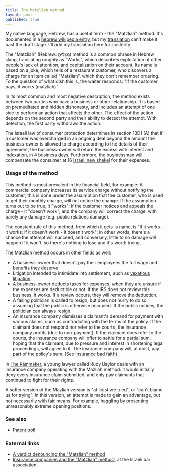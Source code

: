 ```yaml
---
title: The Matzliah method
layout: post
published: true
---
```


My native language, Hebrew, has a useful term - the "Matzliah" method. It's documented in a [hebrew wikipedia entry](https://he.wikipedia.org/wiki/%D7%A9%D7%99%D7%98%D7%AA_%D7%9E%D7%A6%D7%9C%D7%99%D7%97), but my [translation](https://en.wikipedia.org/wiki/Draft:Matzliah_Method) can't make it past the draft stage. I'll add my translation here for posterity:

The "Matzliah" (Hebrew: מַצְלִיחַ) method is a common phrase in Hebrew slang, translating roughly as "Works", which describes exploitation of other people's lack of attention, and capitalization on their account. Its name is based on a joke, which tells of a restaurant customer, who discovers a charge for an item called "Matzliah", which they don't remember ordering. To the question of what dish this is, the waiter responds: "If the customer pays, it works (matzliah)".

In its most common and most negative description, the method exists between two parties who have a business or other relationship. It is based on premeditated and hidden dishonesty, and includes an attempt of one side to perform an action that affects the other. The effect of the action depends on the second party and their ability to detect the attempt. With detection, the first party withdraws the action.

The Israeli law of consumer protection determines in section 13D1 (A) that if a customer was overcharged in an ongoing deal beyond the amount the business-owner is allowed to charge according to the details of their agreement, the business-owner will return the excess with interest and indexation, in 4 business days. Furthermore, the businessman will compensate the consumer at 16 [Israeli new shekel][nis] for their expenses.

[nis]: https://en.wikipedia.org/wiki/Israeli_new_shekel

### Usage of the method

This method is most prevalent in the financial field, for example: A commercial company increases its service charge without notifying the customer; this is done under the assumption that the customer, who is used to get their monthly charge, will not notice the change. If the assumption turns out to be true, it "works"; if the customer notices and appeals the charge - it "doesn't work", and the company will correct the charge, with barely any damage (e.g. public relations damage).

The constant rule of this method, from which it gets is name, is "if it works - it works; if it doesn't work - it doesn't work"; in other words, there's a chance the attempt will succeed, and conversely, little to no damage will happen if it won't, so there's nothing to lose and it's worth trying.

The Matzliah method occurs in other fields as well:

* A business-owner that doesn't pay their employees the full wage and benefits they deserve
* Litigation intended to intimidate into settlement, such as [vexatious litigation][vexatious-litigation].
* A business-owner deducts taxes for expenses, when they are unsure if the expenses are deductible or not. If the IRS does not review this business, it works. If a review occurs, they will remove the deduction.
* A failing politician is called to resign, but does not hurry to do so, assuming that the public is otherwise occupied. If the public notices, the politician can always resign.
* An insurance company dismisses a claimant's demand for payment with various claims, such as contradicting with the terms of the policy. If the claimant does not respond nor refer to the courts, the insurance company profits (due to non-payment). If the claimant does refer to the courts, the insurance company will offer to settle for a partial sum, hoping that the claimant, due to pressure and interest in shortening legal proceedings, will agree to it. The insurance company will, at most, pay part of the policy's sum. (See [Insurance bad faith][insurance-bad-faith]).

[vexatious-litigation]: https://en.wikipedia.org/wiki/Vexatious_litigation
[insurance-bad-faith]: https://en.wikipedia.org/wiki/Insurance_bad_faith

In [The Rainmaker][rainmaker-novel], a young lawyer called Rudy Baylor deals with an insurance company operating with the Mazliah method: it would initially deny every insurance claim submitted, and only pay claimants that continued to fight for their rights.

[rainmaker-novel]: https://en.wikipedia.org/wiki/The_Rainmaker_(novel)

A softer version of the Mazliah version is "at least we tried", or "can't blame us for trying". In this version, an attempt is made to gain an advantage, but not necessarily with fair means. For example, haggling by presenting unreasonably extreme opening positions.

### See also

* [Patent troll](https://en.wikipedia.org/wiki/Patent_troll)

### External links

* [A verdict denouncing the "Matzliah" method](https://web.archive.org/web/20070718145756/http://info1.court.gov.il/Prod03/ManamHTML4.nsf/1967929CB7F5A08F42257313002D8085/$FILE/051B24553DBC6EA642257312005575A6.html?OpenElement)
* [Insurance companies and the "Matzliah" method](http://www.israelbar.org.il/article_inner.asp?pgId=28795&catId=287), at the Israeli bar association.
